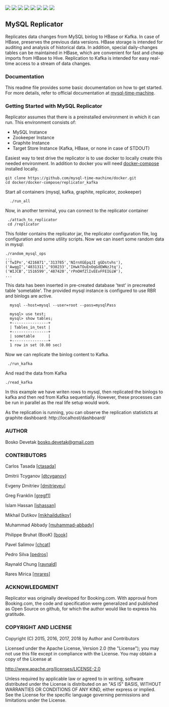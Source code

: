 [![][Build Status img]][Build Status]
[![][Quality Gate img]][Quality Gate]
[![][Coverage Status img]][Coverage Status]
[![][Known Vulnerabilities img]][Known Vulnerabilities]
[![][license img]][license]
[![][License Check img]][License Check]
[![][Maven Central img]][Maven Central]
[![][Javadocs img]][Javadocs]

## MySQL Replicator
Replicates data changes from MySQL binlog to HBase or Kafka. In case of HBase, preserves the previous data versions. HBase storage is intended for auditing and analysis of historical data. In addition, special daily-changes tables can be maintained in HBase, which are convenient for fast and cheap imports from HBase to Hive. Replication to Kafka is intended for easy real-time access to a stream of data changes.

### Documentation
This readme file provides some basic documentation on how to get started. For more details, refer to official documentation at [mysql-time-machine](https://mysql-time-machine.github.io/).

### Getting Started with MySQL Replicator
Replicator assumes that there is a preinstalled environment in which it can run. This environment consists of:

 - MySQL Instance
 - Zookeeper Instance
 - Graphite Instance
 - Target Store Instance (Kafka, HBase, or none in case of STDOUT)
 
Easiest way to test drive the replicator is to use docker to locally create this needed environment. In addition to docker you will need [docker-compose](https://docs.docker.com/compose/) installed locally.

````
git clone https://github.com/mysql-time-machine/docker.git
cd docker/docker-compose/replicator_kafka
````

Start all containers (mysql, kafka, graphite, replicator, zookeeper)
 
```
  ./run_all
```

Now, in another terminal, you can connect to the replicator container
 
```` 
 ./attach_to_replicator
 cd /replicator
````
 
 This folder contains the replicator jar, the replicator configuration file, log configuration and some utility scripts. 
 Now we can insert some random data in mysql:
 
 ````
 ./random_mysql_ops
 ...
 ('TwIPn','4216871','313785','NIrnXGEpqJI gGDstvhs'),
 ('AwqgI','4831311','930233','IHwkTOuEnOqGdEWNzJtq'),
 ('WIJCB','1516599','487420','rPnOHfZlIvEEvFFEIGiW'),
 ...
 ````

 This data has been inserted in pre-created database 'test' in precreated table 'sometable'. The provided mysql instance is configured to use RBR and binlogs are active.
 
````
  mysql --host=mysql --user=root --pass=mysqlPass
  
  mysql> use test;
  mysql> show tables;
  +----------------+
  | Tables_in_test |
  +----------------+
  | sometable      |
  +----------------+
  1 row in set (0.00 sec)
````
 
 Now we can replicate the binlog content to Kafka. 
 
````
 ./run_kafka
````
 
 And read the data from Kafka
 
 ````
 ./read_kafka
````

In this example we have writen rows to mysql, then replicated the binlogs to kafka and then red from Kafka sequentially. However, these processes can be run in parallel as the real life setup would work.

As the replication is running, you can observe the replication statisticts at graphite dashboard: http://localhost/dashboard/

### AUTHOR
Bosko Devetak <bosko.devetak@gmail.com>

### CONTRIBUTORS
Carlos Tasada <a href="https://github.com/raynald">[ctasada]</a>

Dmitrii Tcyganov <a href="https://github.com/dtcyganov">[dtcyganov]</a>

Evgeny Dmitriev <a href="https://github.com/dmitrieveu">[dmitrieveu]</a>

Greg Franklin <a href="https://github.com/gregf1">[gregf1]</a>

Islam Hassan <a href="https://github.com/ishassan">[ishassan]</a>

Mikhail Dutikov <a href="https://github.com/mikhaildutikov">[mikhaildutikov]</a>

Muhammad Abbady <a href="https://github.com/muhammad-abbady">[muhammad-abbady]</a>

Philippe Bruhat (BooK) <a href="https://github.com/book">[book]</a>

Pavel Salimov <a href="https://github.com/chcat">[chcat]</a>

Pedro Silva <a href="https://github.com/pedros">[pedros]</a>

Raynald Chung <a href="https://github.com/raynald">[raynald]</a>

Rares Mirica <a href="https://github.com/mrares">[mrares]</a>

### ACKNOWLEDGMENT
Replicator was originally developed for Booking.com. With approval from Booking.com, the code and specification were generalized and published as Open Source on github, for which the author would like to express his gratitude.

### COPYRIGHT AND LICENSE
Copyright (C) 2015, 2016, 2017, 2018 by Author and Contributors

Licensed under the Apache License, Version 2.0 (the "License");
you may not use this file except in compliance with the License.
You may obtain a copy of the License at

   http://www.apache.org/licenses/LICENSE-2.0

Unless required by applicable law or agreed to in writing, software
distributed under the License is distributed on an "AS IS" BASIS,
WITHOUT WARRANTIES OR CONDITIONS OF ANY KIND, either express or implied.
See the License for the specific language governing permissions and
limitations under the License.

[Build Status]:https://travis-ci.org/mysql-time-machine/replicator
[Build Status img]:https://travis-ci.org/mysql-time-machine/replicator.svg?branch=master
[Coverage Status]:https://codecov.io/gh/mysql-time-machine/replicator
[Coverage Status img]:https://codecov.io/gh/mysql-time-machine/replicator/branch/master/graph/badge.svg
[Known Vulnerabilities img]:https://snyk.io/test/github/mysql-time-machine/replicator/badge.svg
[Known Vulnerabilities]:https://snyk.io/test/github/mysql-time-machine/replicator
[Quality Gate img]:https://sonarcloud.io/api/badges/gate?key=com.booking%3Amysql-replicator
[Quality Gate]:https://sonarcloud.io/dashboard?id=com.booking%3Amysql-replicator
[Maven Central]:https://maven-badges.herokuapp.com/maven-central/com.booking/mysql-replicator
[Maven Central img]:https://maven-badges.herokuapp.com/maven-central/com.booking/mysql-replicator/badge.svg
[license]:LICENSE
[license img]:https://img.shields.io/badge/license-Apache%202-blue.svg
[License Check img]:https://app.fossa.io/api/projects/git%2Bgithub.com%2Fmysql-time-machine%2Freplicator.svg?type=shield
[License Check]:https://app.fossa.io/projects/git%2Bgithub.com%2Fmysql-time-machine%2Freplicator?ref=badge_shield
[Javadocs]:http://javadoc.io/doc/com.booking/mysql-replicator
[Javadocs img]:http://javadoc.io/badge/com.booking/mysql-replicator.svg

